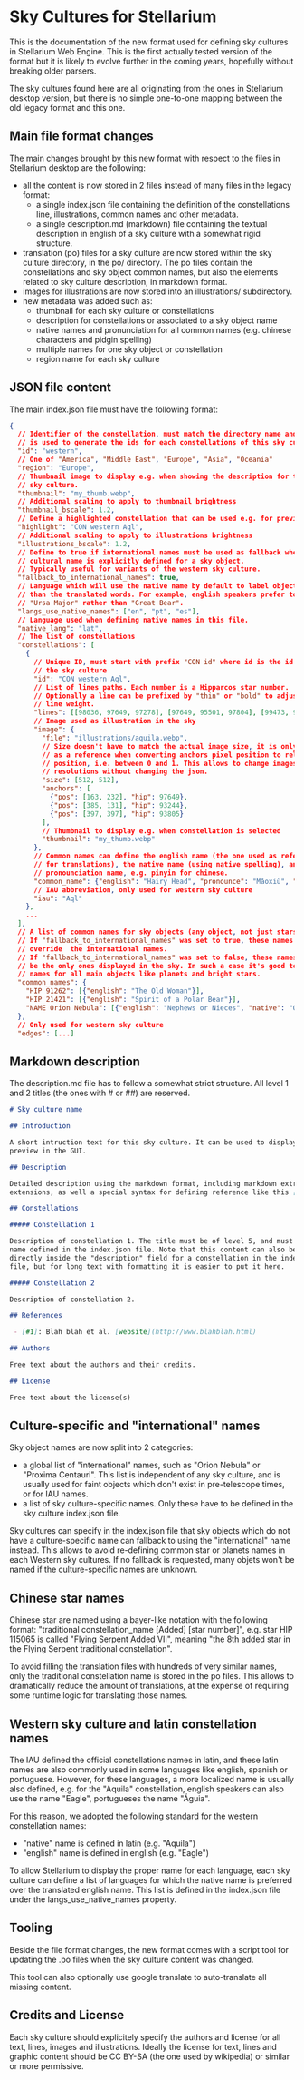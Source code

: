 # Sky Cultures for Stellarium


This is the documentation of the new format used for defining sky cultures in
Stellarium Web Engine. This is the first actually tested version of the format
but it is likely to evolve further in the coming years, hopefully without
breaking older parsers.

The sky cultures found here are all originating from the ones in Stellarium
desktop version, but there is no simple one-to-one mapping between the old
legacy format and this one.

## Main file format changes

The main changes brought by this new format with respect to the files in Stellarium
desktop are the following:

 - all the content is now stored in 2 files instead of many files in the legacy
 format:
   - a single index.json file containing the definition of the constellations
     line, illustrations, common names and other metadata.
   - a single description.md (markdown) file containing the textual description
     in english of a sky culture with a somewhat rigid structure.
 - translation (po) files for a sky culture are now stored within the sky
   culture directory, in the po/ directory. The po files contain the
   constellations and sky object common names, but also the elements related to
   sky culture description, in markdown format.
 - images for illustrations are now stored into an illustrations/ subdirectory.
 - new metadata was added such as:
   - thumbnail for each sky culture or constellations
   - description for constellations or associated to a sky object name
   - native names and pronunciation for all common names (e.g. chinese
     characters and pidgin spelling)
   - multiple names for one sky object or constellation
   - region name for each sky culture

## JSON file content

The main index.json file must have the following format:
```json
{
  // Identifier of the constellation, must match the directory name and
  // is used to generate the ids for each constellations of this sky culture.
  "id": "western",
  // One of "America", "Middle East", "Europe", "Asia", "Oceania"
  "region": "Europe",
  // Thumbnail image to display e.g. when showing the description for this
  // sky culture.
  "thumbnail": "my_thumb.webp",
  // Additional scaling to apply to thumbnail brightness
  "thumbnail_bscale": 1.2,
  // Define a highlighted constellation that can be used e.g. for preview
  "highlight": "CON western Aql",
  // Additional scaling to apply to illustrations brightness
  "illustrations_bscale": 1.2,
  // Define to true if international names must be used as fallback when no
  // cultural name is explicitly defined for a sky object.
  // Typically useful for variants of the western sky culture.
  "fallback_to_international_names": true,
  // Language which will use the native name by default to label objects rather
  // than the translated words. For example, english speakers prefer to display
  // "Ursa Major" rather than "Great Bear".
  "langs_use_native_names": ["en", "pt", "es"],
  // Language used when defining native names in this file.
  "native_lang": "lat",
  // The list of constellations
  "constellations": [
    {
      // Unique ID, must start with prefix "CON id" where id is the id of
      // the sky culture
      "id": "CON western Aql",
      // List of lines paths. Each number is a Hipparcos star number.
      // Optionally a line can be prefixed by "thin" or "bold" to adjust the
      // line weight.
      "lines": [[98036, 97649, 97278], [97649, 95501, 97804], [99473, 97804], ["thin", 95501, 93747, 93244], [95501, 93805]],
      // Image used as illustration in the sky
      "image": {
        "file": "illustrations/aquila.webp",
        // Size doesn't have to match the actual image size, it is only used
        // as a reference when converting anchors pixel position to relative
        // position, i.e. between 0 and 1. This allows to change images
        // resolutions without changing the json.
        "size": [512, 512],
        "anchors": [
          {"pos": [163, 232], "hip": 97649},
          {"pos": [385, 131], "hip": 93244},
          {"pos": [397, 397], "hip": 93805}
        ],
        // Thumbnail to display e.g. when constellation is selected
        "thumbnail": "my_thumb.webp"
      },
      // Common names can define the english name (the one used as reference
      // for translations), the native name (using native spelling), and the
      // pronounciation name, e.g. pinyin for chinese.
      "common_name": {"english": "Hairy Head", "pronounce": "Mǎoxiù", "native": "昴宿"}
      // IAU abbreviation, only used for western sky culture
      "iau": "Aql"
    },
    ...
  ],
  // A list of common names for sky objects (any object, not just stars).
  // If "fallback_to_international_names" was set to true, these names will
  // override  the international names.
  // If "fallback_to_international_names" was set to false, these names will
  // be the only ones displayed in the sky. In such a case it's good to add
  // names for all main objects like planets and bright stars. 
  "common_names": {
    "HIP 91262": [{"english": "The Old Woman"}],
    "HIP 21421": [{"english": "Spirit of a Polar Bear"}],
    "NAME Orion Nebula": [{"english": "Nephews or Nieces", "native": "Qangimmaariik", "description": "A group of children"}]
  },
  // Only used for western sky culture
  "edges": [...]
```

## Markdown description

The description.md file has to follow a somewhat strict structure.
All level 1 and 2 titles (the ones with # or ##) are reserved.

```markdown
# Sky culture name

## Introduction

A short intruction text for this sky culture. It can be used to display a quick
preview in the GUI.

## Description

Detailed description using the markdown format, including markdown extra
extensions, as well a special syntax for defining reference like this [#1].

## Constellations

##### Constellation 1

Description of constellation 1. The title must be of level 5, and must match the
name defined in the index.json file. Note that this content can also be put
directly inside the "description" field for a constellation in the index.json
file, but for long text with formatting it is easier to put it here.

##### Constellation 2

Description of constellation 2.

## References

 - [#1]: Blah blah et al. [website](http://www.blahblah.html)

## Authors

Free text about the authors and their credits.

## License

Free text about the license(s)
```


## Culture-specific and "international" names

Sky object names are now split into 2 categories:
 - a global list of "international" names, such as "Orion Nebula" or
   "Proxima Centauri". This list is independent of any sky culture, and is
   usually used for faint objects which don't exist in pre-telescope times, or
   for IAU names.
 - a list of sky culture-specific names. Only these have to be defined in
   the sky culture index.json file.

Sky cultures can specify in the index.json file that sky objects which do not
have a culture-specific name can fallback to using the "international" name
instead. This allows to avoid re-defining common star or planets names in each
Western sky cultures. If no fallback is requested, many objets won't be named
if the culture-specific names are unknown.

## Chinese star names

Chinese star are named using a bayer-like notation with the following format:
"traditional constellation_name [Added] [star number]", e.g. star HIP 115065 is
called "Flying Serpent Added VII", meaning "the 8th added star in the Flying
Serpent traditional constellation".

To avoid filling the translation files with hundreds of very similar names, only
the traditional constellation name is stored in the po files. This allows to
dramatically reduce the amount of translations, at the expense of requiring some
runtime logic for translating those names.

## Western sky culture and latin constellation names

The IAU defined the official constellations names in latin, and these latin
names are also commonly used in some languages like english, spanish or
portuguese. However, for these languages, a more localized name is usually also
defined, e.g. for the "Aquila" constellation, english speakers can also use the
name "Eagle", portugueses the name "Águia".

For this reason, we adopted the following standard for the western
constellation names:
 - "native" name is defined in latin (e.g. "Aquila")
 - "english" name is defined in english (e.g. "Eagle")

To allow Stellarium to display the proper name for each language, each sky
culture can define a list of languages for which the native name is preferred
over the translated english name. This list is defined in the index.json file
under the langs_use_native_names property.

## Tooling

Beside the file format changes, the new format comes with a script tool for
updating the .po files when the sky culture content was changed.

This tool can also optionally use google translate to auto-translate all missing
content.

## Credits and License

Each sky culture should explicitely specify the authors and license for all
text, lines, images and illustrations. Ideally the license for text, lines and
graphic content should be CC BY-SA (the one used by wikipedia) or similar or
more permissive.

